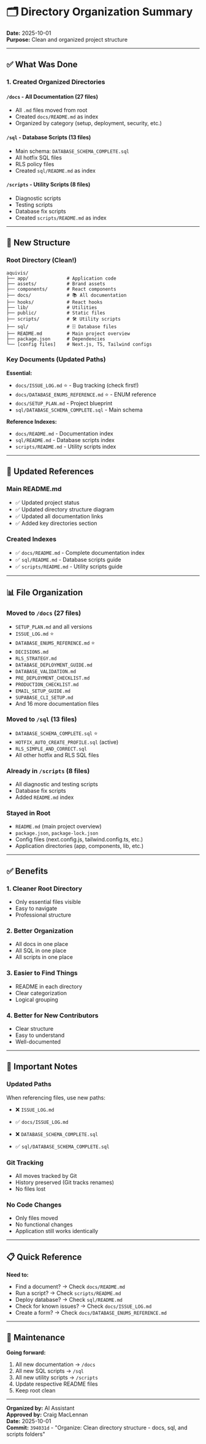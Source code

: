 # 🗂️ Directory Organization Summary

**Date:** 2025-10-01  
**Purpose:** Clean and organized project structure

---

## ✅ What Was Done

### **1. Created Organized Directories**

#### **`/docs`** - All Documentation (27 files)
- All `.md` files moved from root
- Created `docs/README.md` as index
- Organized by category (setup, deployment, security, etc.)

#### **`/sql`** - Database Scripts (13 files)
- Main schema: `DATABASE_SCHEMA_COMPLETE.sql`
- All hotfix SQL files
- RLS policy files
- Created `sql/README.md` as index

#### **`/scripts`** - Utility Scripts (8 files)
- Diagnostic scripts
- Testing scripts
- Database fix scripts
- Created `scripts/README.md` as index

---

## 📁 New Structure

### **Root Directory (Clean!)**
```
aquivis/
├── app/              # Application code
├── assets/           # Brand assets
├── components/       # React components
├── docs/             # 📚 All documentation
├── hooks/            # React hooks
├── lib/              # Utilities
├── public/           # Static files
├── scripts/          # 🛠️ Utility scripts
├── sql/              # 🗄️ Database files
├── README.md         # Main project overview
├── package.json      # Dependencies
└── [config files]    # Next.js, TS, Tailwind configs
```

### **Key Documents (Updated Paths)**

**Essential:**
- `docs/ISSUE_LOG.md` ⭐ - Bug tracking (check first!)
- `docs/DATABASE_ENUMS_REFERENCE.md` ⭐ - ENUM reference
- `docs/SETUP_PLAN.md` - Project blueprint
- `sql/DATABASE_SCHEMA_COMPLETE.sql` - Main schema

**Reference Indexes:**
- `docs/README.md` - Documentation index
- `sql/README.md` - Database scripts index
- `scripts/README.md` - Utility scripts index

---

## 🔄 Updated References

### **Main README.md**
- ✅ Updated project status
- ✅ Updated directory structure diagram
- ✅ Updated all documentation links
- ✅ Added key directories section

### **Created Indexes**
- ✅ `docs/README.md` - Complete documentation index
- ✅ `sql/README.md` - Database scripts guide
- ✅ `scripts/README.md` - Utility scripts guide

---

## 📊 File Organization

### **Moved to `/docs` (27 files)**
- `SETUP_PLAN.md` and all versions
- `ISSUE_LOG.md` ⭐
- `DATABASE_ENUMS_REFERENCE.md` ⭐
- `DECISIONS.md`
- `RLS_STRATEGY.md`
- `DATABASE_DEPLOYMENT_GUIDE.md`
- `DATABASE_VALIDATION.md`
- `PRE_DEPLOYMENT_CHECKLIST.md`
- `PRODUCTION_CHECKLIST.md`
- `EMAIL_SETUP_GUIDE.md`
- `SUPABASE_CLI_SETUP.md`
- And 16 more documentation files

### **Moved to `/sql` (13 files)**
- `DATABASE_SCHEMA_COMPLETE.sql` ⭐
- `HOTFIX_AUTO_CREATE_PROFILE.sql` (active)
- `RLS_SIMPLE_AND_CORRECT.sql`
- All other hotfix and RLS SQL files

### **Already in `/scripts` (8 files)**
- All diagnostic and testing scripts
- Database fix scripts
- Added `README.md` index

### **Stayed in Root**
- `README.md` (main project overview)
- `package.json`, `package-lock.json`
- Config files (next.config.js, tailwind.config.ts, etc.)
- Application directories (app, components, lib, etc.)

---

## ✅ Benefits

### **1. Cleaner Root Directory**
- Only essential files visible
- Easy to navigate
- Professional structure

### **2. Better Organization**
- All docs in one place
- All SQL in one place
- All scripts in one place

### **3. Easier to Find Things**
- README in each directory
- Clear categorization
- Logical grouping

### **4. Better for New Contributors**
- Clear structure
- Easy to understand
- Well-documented

---

## 🚨 Important Notes

### **Updated Paths**
When referencing files, use new paths:
- ❌ `ISSUE_LOG.md`
- ✅ `docs/ISSUE_LOG.md`

- ❌ `DATABASE_SCHEMA_COMPLETE.sql`
- ✅ `sql/DATABASE_SCHEMA_COMPLETE.sql`

### **Git Tracking**
- All moves tracked by Git
- History preserved (Git tracks renames)
- No files lost

### **No Code Changes**
- Only files moved
- No functional changes
- Application still works identically

---

## 📋 Quick Reference

**Need to:**
- Find a document? → Check `docs/README.md`
- Run a script? → Check `scripts/README.md`
- Deploy database? → Check `sql/README.md`
- Check for known issues? → Check `docs/ISSUE_LOG.md`
- Create a form? → Check `docs/DATABASE_ENUMS_REFERENCE.md`

---

## 🎯 Maintenance

**Going forward:**
1. All new documentation → `/docs`
2. All new SQL scripts → `/sql`
3. All new utility scripts → `/scripts`
4. Update respective README files
5. Keep root clean

---

**Organized by:** AI Assistant  
**Approved by:** Craig MacLennan  
**Date:** 2025-10-01  
**Commit:** `394031d` - "Organize: Clean directory structure - docs, sql, and scripts folders"

